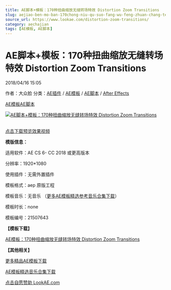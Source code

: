 ```yaml
---
title: AE脚本+模板：170种扭曲缩放无缝转场特效 Distortion Zoom Transitions
slug: aejiao-ben-mo-ban-170chong-niu-qu-suo-fang-wu-feng-zhuan-chang-te-xiao-distortion-zoom-transitions
source_url: https://www.lookae.com/distortion-zoom-transitions/
category: aechajian
tags: [AE模板, AE脚本]
---
```

# AE脚本+模板：170种扭曲缩放无缝转场特效 Distortion Zoom Transitions

2018/04/16 15:05

作者：大众脸
分类：[AE插件](https://www.lookae.com/after-effects/aechajian/) / [AE模板](https://www.lookae.com/after-effects/other-after-effects/) / [AE脚本](https://www.lookae.com/after-effects/aescripts/) / [After Effects](https://www.lookae.com/after-effects/)

[AE模板](https://www.lookae.com/tag/ae%e6%a8%a1%e6%9d%bf/)[AE脚本](https://www.lookae.com/tag/ae%e8%84%9a%e6%9c%ac/)

[![AE脚本+模板：170种扭曲缩放无缝转场特效 Distortion Zoom Transitions](https://www.lookae.com/wp-content/uploads/2018/04/Distortion-Zoom-Transitions.jpg "AE脚本+模板：170种扭曲缩放无缝转场特效 Distortion Zoom Transitions-LookAE.com")](https://www.lookae.com/wp-content/uploads/2018/04/Distortion-Zoom-Transitions.jpg)

[](https://s3.envato.com/h264-video-previews/33e0c842-412b-4972-80bd-d240ad79ff87/1705346.mp4?_=1")  
[点击下载预览效果视频](https://s3.envato.com/h264-video-previews/33e0c842-412b-4972-80bd-d240ad79ff87/1705346.mp4)

**模版信息：**

适用软件：AE CS 6- CC 2018 或更高版本

分辨率：1920\*1080

使用插件：无需外置插件

模板格式：aep 原版工程

模板音乐：无音乐 （[更多AE模板精选参考音乐合集下载](https://item.taobao.com/item.htm?spm=a1z10.1.w4004-2793089344.4.MUvxbV&id=37289930486)）

模板时长：none

模板编号：21507643

**【模板下载】**

[AE模板：170种扭曲缩放无缝转场特效 Distortion Zoom Transitions](https://lookae.ctfile.com/fs/680462-244518910)

**【其他相关】**

[更多精品AE模板下载](https://www.lookae.com/after-effects/other-after-effects/)

[AE模板精选音乐合集下载](https://item.taobao.com/item.htm?spm=a1z10.1.w4004-2793089344.4.MUvxbV&id=37289930486)

[点击自愿赞助 LookAE.com](https://www.lookae.com/sponsor/)
